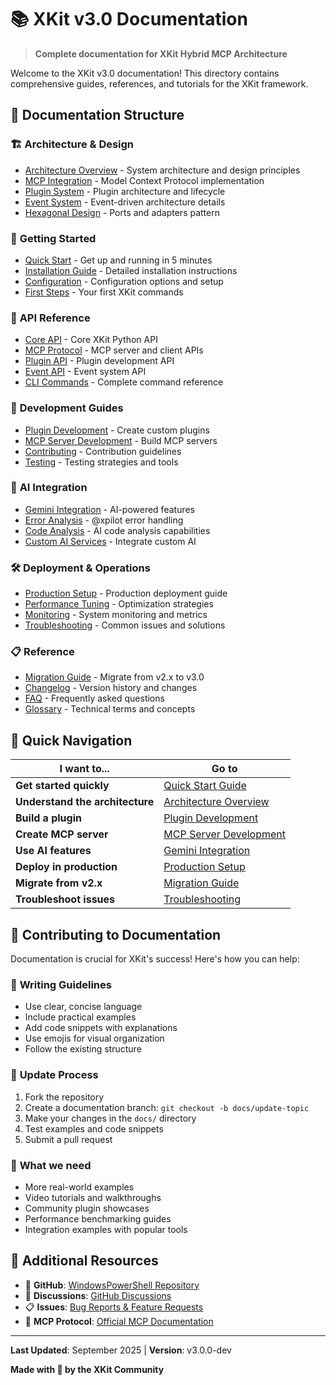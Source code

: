 # 📚 XKit v3.0 Documentation

> **Complete documentation for XKit Hybrid MCP Architecture**

Welcome to the XKit v3.0 documentation! This directory contains comprehensive guides, references, and tutorials for the XKit framework.

## 📖 Documentation Structure

### 🏗️ **Architecture & Design**
- [Architecture Overview](architecture/README.md) - System architecture and design principles
- [MCP Integration](architecture/mcp-integration.md) - Model Context Protocol implementation
- [Plugin System](architecture/plugin-system.md) - Plugin architecture and lifecycle
- [Event System](architecture/event-system.md) - Event-driven architecture details
- [Hexagonal Design](architecture/hexagonal.md) - Ports and adapters pattern

### 🚀 **Getting Started**
- [Quick Start](getting-started/quickstart.md) - Get up and running in 5 minutes
- [Installation Guide](getting-started/installation.md) - Detailed installation instructions
- [Configuration](getting-started/configuration.md) - Configuration options and setup
- [First Steps](getting-started/first-steps.md) - Your first XKit commands

### 🔌 **API Reference**
- [Core API](api/core-api.md) - Core XKit Python API
- [MCP Protocol](api/mcp-protocol.md) - MCP server and client APIs
- [Plugin API](api/plugin-api.md) - Plugin development API
- [Event API](api/event-api.md) - Event system API
- [CLI Commands](api/cli-commands.md) - Complete command reference

### 🧩 **Development Guides**
- [Plugin Development](development/plugin-development.md) - Create custom plugins
- [MCP Server Development](development/mcp-server-development.md) - Build MCP servers
- [Contributing](development/contributing.md) - Contribution guidelines
- [Testing](development/testing.md) - Testing strategies and tools

### 🤖 **AI Integration**
- [Gemini Integration](ai/gemini-integration.md) - AI-powered features
- [Error Analysis](ai/error-analysis.md) - @xpilot error handling
- [Code Analysis](ai/code-analysis.md) - AI code analysis capabilities
- [Custom AI Services](ai/custom-ai-services.md) - Integrate custom AI

### 🛠️ **Deployment & Operations**
- [Production Setup](deployment/production.md) - Production deployment guide
- [Performance Tuning](deployment/performance.md) - Optimization strategies
- [Monitoring](deployment/monitoring.md) - System monitoring and metrics
- [Troubleshooting](deployment/troubleshooting.md) - Common issues and solutions

### 📋 **Reference**
- [Migration Guide](reference/migration.md) - Migrate from v2.x to v3.0
- [Changelog](reference/changelog.md) - Version history and changes
- [FAQ](reference/faq.md) - Frequently asked questions
- [Glossary](reference/glossary.md) - Technical terms and concepts

## 🎯 Quick Navigation

| I want to... | Go to |
|--------------|-------|
| **Get started quickly** | [Quick Start Guide](getting-started/quickstart.md) |
| **Understand the architecture** | [Architecture Overview](architecture/README.md) |
| **Build a plugin** | [Plugin Development](development/plugin-development.md) |
| **Create MCP server** | [MCP Server Development](development/mcp-server-development.md) |
| **Use AI features** | [Gemini Integration](ai/gemini-integration.md) |
| **Deploy in production** | [Production Setup](deployment/production.md) |
| **Migrate from v2.x** | [Migration Guide](reference/migration.md) |
| **Troubleshoot issues** | [Troubleshooting](deployment/troubleshooting.md) |

## 🤝 Contributing to Documentation

Documentation is crucial for XKit's success! Here's how you can help:

### 📝 **Writing Guidelines**
- Use clear, concise language
- Include practical examples
- Add code snippets with explanations
- Use emojis for visual organization
- Follow the existing structure

### 🔄 **Update Process**
1. Fork the repository
2. Create a documentation branch: `git checkout -b docs/update-topic`
3. Make your changes in the `docs/` directory
4. Test examples and code snippets
5. Submit a pull request

### 🎯 **What we need**
- More real-world examples
- Video tutorials and walkthroughs
- Community plugin showcases
- Performance benchmarking guides
- Integration examples with popular tools

## 📱 **Additional Resources**

- 🐙 **GitHub**: [WindowsPowerShell Repository](https://github.com/rootkit-original/WindowsPowerShell)
- 💬 **Discussions**: [GitHub Discussions](https://github.com/rootkit-original/WindowsPowerShell/discussions)
- 📋 **Issues**: [Bug Reports & Feature Requests](https://github.com/rootkit-original/WindowsPowerShell/issues)
- 🔌 **MCP Protocol**: [Official MCP Documentation](https://modelcontextprotocol.io/)

---

**Last Updated**: September 2025 | **Version**: v3.0.0-dev

**Made with 💙 by the XKit Community**